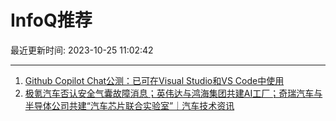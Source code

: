 # InfoQ推荐

最近更新时间: 2023-10-25 11:02:42

--- 
1. [Github Copilot Chat公测：已可在Visual Studio和VS Code中使用](https://www.infoq.cn/article/TAEwvbPaEjyRdUKtmOC5) 
2. [极氪汽车否认安全气囊故障消息；英伟达与鸿海集团共建AI工厂；奇瑞汽车与半导体公司共建“汽车芯片联合实验室”｜汽车技术资讯](https://www.infoq.cn/article/2oHgwVeLDDbLagM1fykU) 
